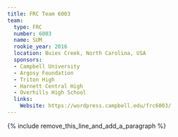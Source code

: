 ```yaml
---
title: FRC Team 6003
team:
  type: FRC
  number: 6003
  name: SUM
  rookie_year: 2016
  location: Buies Creek, North Carolina, USA
  sponsors:
  - Campbell University
  - Argosy Foundation
  - Triton High
  - Harnett Central High
  - Overhills High School
  links:
    Website: https://wordpress.campbell.edu/frc6003/
---
```


{% include remove_this_line_and_add_a_paragraph %}